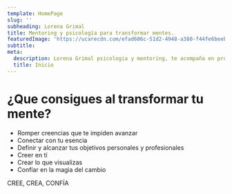 ```yaml
---
template: HomePage
slug: ''
subheading: Lorena Grimal
title: Mentoring y psicología para transformar mentes.
featuredImage: 'https://ucarecdn.com/efad606c-51d2-4948-a380-f44fe6beebb8/'
subtitle: 
meta:
  description: Lorena Grimal psicologia y mentoring, te acompaña en procesos de transformación a través de sesiones individuales, sesiones grupales, sesiones online para que alcances tu bienestar emocional con una metodología de mentoría estratégica basada en la terapia breve estratégica.
  title: Inicio
---
```


# ¿Que consigues al transformar tu mente?

- Romper creencias que te impiden avanzar
- Conectar con tu esencia
- Definir y alcanzar tus objetivos personales y profesionales
- Creer en tí
- Crear lo que visualizas
- Confíar en la magia del cambio

CREE, CREA, CONFÍA

